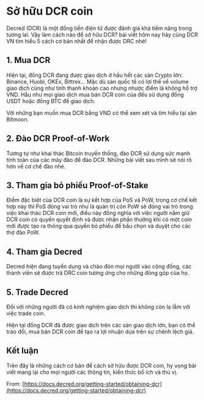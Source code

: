 # Sở hữu DCR coin

Decred (DCR) là một đồng tiền điện tử được đánh giá khá tiềm năng trong tương lai. Vậy làm cách nào để sở hữu DCR? bài viết hôm nay hãy cùng DCR VN tìm hiểu 5 cách cơ bản nhất để nhận được DRC nhé!

## 1. Mua DCR

Hiện tại, đồng DCR đang được giao dịch ở hầu hết các sàn Crypto lớn: Binance, Huobi, OKEx, Bittrex... Mặc dù sàn quốc tế có lợi thế về volume giao dịch cũng như tính thanh khoản cao nhưng nhược điểm là không hỗ trợ VND. Hầu như mọi giao dịch mua bán DCR coin của đều sử dụng đồng USDT hoặc đồng BTC để giao dịch.

Với những bạn muốn mua DCR bằng VND có thể xem xét và tìm hiểu tại sàn Bitmoon.

## 2. Đào DCR Proof-of-Work

Tương tự như khai thác Bitcoin truyền thống, đào DCR sử dụng sức mạnh tính toán của các máy đào để đào DCR.
Những bài viết sau mình sẽ nói rõ hơn về cơ chế đào nhé.

## 3. Tham gia bỏ phiếu Proof-of-Stake

Điểm đặc biệt của DCR coin là sự kết hợp của PoS và PoW, trong cơ chế kết hợp này thì PoS đóng vai trò như là quản trị còn PoW sẽ đóng vai trò trong việc khai thác DCR coin mới, điều này đồng nghĩa với việc người nắm giữ DCR coin có quyền quyết định và được nhận phần thưởng khi có một coin mới được tạo ra thông qua quyền bỏ phiếu để bầu chọn và duyệt cho các thợ đào PoW. 
 
## 4. Tham gia Decred

Decred hiện đang tuyển dụng và chào đón mọi người vào cộng đồng, các thành viên sẽ được trả DRC coin tương ứng cho những đóng góp của họ.

## 5. Trade Decred

Đối với những người đã có kinh nghiệm giao dịch thì không còn lạ lẫm với việc trade coin.

Hiện tại đồng DCR đã được giao dịch trên các sàn giao dịch lớn, bạn có thể trao đổi, mua bán DCR coin để tạo ra lợi nhuận dựa trên sự chênh lệch giá.

## Kết luận

Trên đây là những cách cơ bản để cách sở hữu được DCR coin, hy vọng bài viết mang lại cho mọi người các thông tin, kiến thức bổ ích và thú vị.

From: [https://docs.decred.org/getting-started/obtaining-dcr](https://docs.decred.org/getting-started/obtaining-dcr)